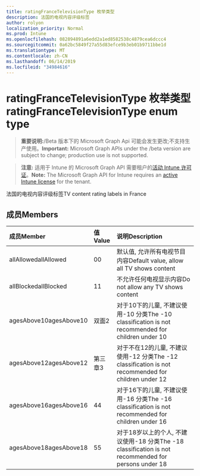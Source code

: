 ```yaml
---
title: ratingFranceTelevisionType 枚举类型
description: 法国的电视内容评级标签
author: rolyon
localization_priority: Normal
ms.prod: Intune
ms.openlocfilehash: 082894891a6edd2a1ed8582538c4879cea6dccc4
ms.sourcegitcommit: 0a62bc5849f27a55d83efce9b3eb01b9711bbe1d
ms.translationtype: MT
ms.contentlocale: zh-CN
ms.lasthandoff: 06/14/2019
ms.locfileid: "34984616"
---
```

# <a name="ratingfrancetelevisiontype-enum-type"></a><span data-ttu-id="2fa2f-103">ratingFranceTelevisionType 枚举类型</span><span class="sxs-lookup"><span data-stu-id="2fa2f-103">ratingFranceTelevisionType enum type</span></span>

> <span data-ttu-id="2fa2f-104">**重要说明:**/Beta 版本下的 Microsoft Graph Api 可能会发生更改;不支持生产使用。</span><span class="sxs-lookup"><span data-stu-id="2fa2f-104">**Important:** Microsoft Graph APIs under the /beta version are subject to change; production use is not supported.</span></span>

> <span data-ttu-id="2fa2f-105">**注意:** 适用于 Intune 的 Microsoft Graph API 需要租户的[活动 Intune 许可证](https://go.microsoft.com/fwlink/?linkid=839381)。</span><span class="sxs-lookup"><span data-stu-id="2fa2f-105">**Note:** The Microsoft Graph API for Intune requires an [active Intune license](https://go.microsoft.com/fwlink/?linkid=839381) for the tenant.</span></span>

<span data-ttu-id="2fa2f-106">法国的电视内容评级标签</span><span class="sxs-lookup"><span data-stu-id="2fa2f-106">TV content rating labels in France</span></span>

## <a name="members"></a><span data-ttu-id="2fa2f-107">成员</span><span class="sxs-lookup"><span data-stu-id="2fa2f-107">Members</span></span>
|<span data-ttu-id="2fa2f-108">成员</span><span class="sxs-lookup"><span data-stu-id="2fa2f-108">Member</span></span>|<span data-ttu-id="2fa2f-109">值</span><span class="sxs-lookup"><span data-stu-id="2fa2f-109">Value</span></span>|<span data-ttu-id="2fa2f-110">说明</span><span class="sxs-lookup"><span data-stu-id="2fa2f-110">Description</span></span>|
|:---|:---|:---|
|<span data-ttu-id="2fa2f-111">allAllowed</span><span class="sxs-lookup"><span data-stu-id="2fa2f-111">allAllowed</span></span>|<span data-ttu-id="2fa2f-112">0</span><span class="sxs-lookup"><span data-stu-id="2fa2f-112">0</span></span>|<span data-ttu-id="2fa2f-113">默认值, 允许所有电视节目内容</span><span class="sxs-lookup"><span data-stu-id="2fa2f-113">Default value, allow all TV shows content</span></span>|
|<span data-ttu-id="2fa2f-114">allBlocked</span><span class="sxs-lookup"><span data-stu-id="2fa2f-114">allBlocked</span></span>|<span data-ttu-id="2fa2f-115">1</span><span class="sxs-lookup"><span data-stu-id="2fa2f-115">1</span></span>|<span data-ttu-id="2fa2f-116">不允许任何电视显示内容</span><span class="sxs-lookup"><span data-stu-id="2fa2f-116">Do not allow any TV shows content</span></span>|
|<span data-ttu-id="2fa2f-117">agesAbove10</span><span class="sxs-lookup"><span data-stu-id="2fa2f-117">agesAbove10</span></span>|<span data-ttu-id="2fa2f-118">双面</span><span class="sxs-lookup"><span data-stu-id="2fa2f-118">2</span></span>|<span data-ttu-id="2fa2f-119">对于10下的儿童, 不建议使用-10 分类</span><span class="sxs-lookup"><span data-stu-id="2fa2f-119">The -10 classification is not recommended for children under 10</span></span>|
|<span data-ttu-id="2fa2f-120">agesAbove12</span><span class="sxs-lookup"><span data-stu-id="2fa2f-120">agesAbove12</span></span>|<span data-ttu-id="2fa2f-121">第三章</span><span class="sxs-lookup"><span data-stu-id="2fa2f-121">3</span></span>|<span data-ttu-id="2fa2f-122">对于不在12的儿童, 不建议使用-12 分类</span><span class="sxs-lookup"><span data-stu-id="2fa2f-122">The -12 classification is not recommended for children under 12</span></span>|
|<span data-ttu-id="2fa2f-123">agesAbove16</span><span class="sxs-lookup"><span data-stu-id="2fa2f-123">agesAbove16</span></span>|<span data-ttu-id="2fa2f-124">4</span><span class="sxs-lookup"><span data-stu-id="2fa2f-124">4</span></span>|<span data-ttu-id="2fa2f-125">对于16下的儿童, 不建议使用-16 分类</span><span class="sxs-lookup"><span data-stu-id="2fa2f-125">The -16 classification is not recommended for children under 16</span></span>|
|<span data-ttu-id="2fa2f-126">agesAbove18</span><span class="sxs-lookup"><span data-stu-id="2fa2f-126">agesAbove18</span></span>|<span data-ttu-id="2fa2f-127">5</span><span class="sxs-lookup"><span data-stu-id="2fa2f-127">5</span></span>|<span data-ttu-id="2fa2f-128">对于18岁以上的个人, 不建议使用-18 分类</span><span class="sxs-lookup"><span data-stu-id="2fa2f-128">The -18 classification is not recommended for persons under 18</span></span>|





